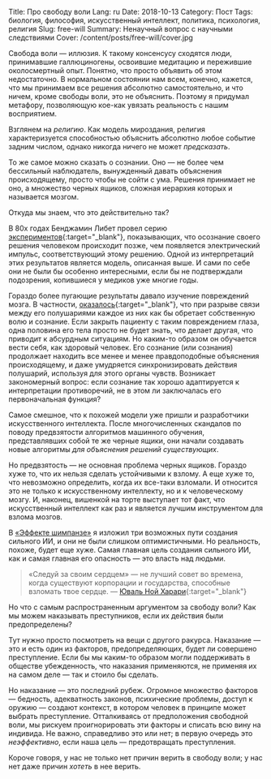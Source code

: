Title: Про свободу воли
Lang: ru
Date: 2018-10-13
Category: Пост
Tags: биология, философия, искусственный интеллект, политика, психология, религия
Slug: free-will
Summary: Ненаучный вопрос с научными следствиями
Cover: /content/posts/free-will/cover.jpg

Свобода воли — иллюзия. К такому консенсусу сходятся люди, принимавшие галлюциногены, освоившие медитацию и пережившие околосмертный опыт. Понятно, что просто объявить об этом недостаточно. В нормальном состоянии нам всем, конечно, кажется, что мы принимаем все решения абсолютно самостоятельно, и что ничем, кроме свободы воли, это не объяснить. Поэтому я придумал метафору, позволяющую кое-как увязать реальность с нашим восприятием.

Взглянем на *религию*. Как модель мироздания, религия характеризуется способностью объяснить абсолютно любое событие задним числом, однако никогда ничего не может *предсказать*.

То же самое можно сказать о сознании. Оно — не более чем бессильный наблюдатель, вынужденный давать объяснения происходящему, просто чтобы не сойти с ума. Решения принимает не оно, а множество черных ящиков, сложная иерархия которых и называется мозгом.

Откуда мы знаем, что это действительно так?

В 80х годах Бенджамин Либет провел серию [экспериментов](https://academic.oup.com/brain/article-abstract/106/3/623/271932 "Да, это оригинал. Популярные объяснения можете сами погуглить."){:target="_blank"}, показывающих, что осознание своего решения человеком происходит позже, чем появляется электрический импульс, соответствующий этому решению. Одной из интерпретаций этих результатов является модель, описанная выше. И сами по себе они не были бы особенно интересными, если бы не подтверждали подозрения, копившиеся у медиков уже многие годы.

Гораздо более пугающие результаты давало изучение повреждений мозга. В частности, [оказалось](https://www.nkj.ru/news/30619/ "Более дружественная статья"){:target="_blank"}, что при разрыве связи между его полушариями каждое из них как бы обретает собственную волю и сознание. Если закрыть пациенту с таким повреждением глаза, одна половина его тела просто не будет знать, что делает другая, что приводит к абсурдным ситуациям. Но каким-то образом он обучается вести себя, как здоровый человек. Его сознание (или сознания) продолжает находить все менее и менее правдоподобные объяснения происходящему, и даже умудряется синхронизировать действия полушарий, используя для этого органы чувств. Возникает закономерный вопрос: если сознание так хорошо адаптируется к интерпретации противоречий, не в этом ли заключалась его первоначальная функция?

Самое смешное, что к похожей модели уже пришли и разработчики искусственного интеллекта. После многочисленных скандалов по поводу предвзятости алгоритмов машинного обучения, представлявших собой те же черные ящики, они начали создавать новые алгоритмы *для объяснения решений существующих*.

Но предвзятость — не основная проблема черных ящиков. Гораздо хуже то, что их нельзя сделать устойчивыми к взлому. А еще хуже то, что невозможно определить, когда их все-таки взломали. И относится это не только к искусственному интеллекту, но и к человеческому мозгу. И, наконец, вишенкой на торте выступает тот факт, что искусственный интеллект как раз и является лучшим инструментом для взлома мозгов.

В [«Эффекте шимпанзе»](ce.html) я изложил три возможных пути создания сильного ИИ, и они не были слишком оптимистичными. Но реальность, похоже, будет еще хуже. Самая главная цель создания сильного ИИ, как и самая главная его опасность — это власть над людьми.

> «Следуй за своим сердцем» — не лучший совет во времена, когда существуют корпорации и государства, способные взломать твое сердце.
> — [Юваль Ной Харари](https://hightech.plus/2018/10/05/yuval-harari-nas-zhdet-ne-tehnologicheskii-a-filosofskii-krizis){:target="_blank"}

Но что с самым распространенным аргументом за свободу воли? Как мы можем наказывать преступников, если их действия были предопределены?

Тут нужно просто посмотреть на вещи с другого ракурса. Наказание — это и есть один из факторов, предопределяющих, будет ли совершено преступление. Если бы мы каким-то образом могли поддерживать в обществе убежденность, что наказания применяются, не применяя их на самом деле — так и стоило бы сделать.

Но наказание — это последний рубеж. Огромное множество факторов — бедность, адекватность законов, психические проблемы, доступ к оружию — создают контекст, в котором человек в принципе может выбрать преступление. Отталкиваясь от предположения свободной воли, мы рискуем проигнорировать эти факторы и списать всю вину на индивида. Не важно, справедливо это или нет;  в первую очередь это *неэффективно*, если наша цель — предотвращать преступления.

Короче говоря, у нас не только нет причин верить в свободу воли; у нас нет даже причин *хотеть* в нее верить.
